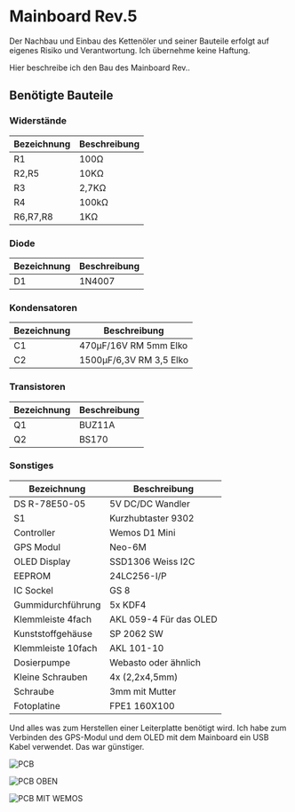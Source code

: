 # Mainboard Rev.5


Der Nachbau und Einbau des Kettenöler und seiner Bauteile erfolgt auf eigenes Risiko und Verantwortung. Ich übernehme keine Haftung.

Hier beschreibe ich den Bau des Mainboard Rev..

## Benötigte Bauteile

### Widerstände

|Bezeichnung        |Beschreibung               |
|-------------------|---------------------------|
|R1                 |100Ω                       |
|R2,R5              |10KΩ                       |
|R3                 |2,7KΩ                      |
|R4                 |100kΩ                      |
R6,R7,R8            |1KΩ                        |

### Diode

|Bezeichnung        |Beschreibung               |
|-------------------|---------------------------|
|D1                 |1N4007                     |

### Kondensatoren

|Bezeichnung        |Beschreibung               |
|-------------------|---------------------------|
|C1                 |470µF/16V  RM 5mm  Elko    |
|C2                 |1500µF/6,3V RM 3,5  Elko   |

### Transistoren

|Bezeichnung        |Beschreibung               |
|-------------------|---------------------------|
|Q1                 |BUZ11A                     |
|Q2                 |BS170                      |

### Sonstiges

|Bezeichnung        |Beschreibung               |
|-------------------|---------------------------|
|DS R-78E50-05      |5V DC/DC Wandler           |
|S1                 |Kurzhubtaster 9302         |
|Controller         |Wemos D1 Mini              |
|GPS Modul          |Neo-6M                     |
|OLED Display       |SSD1306 Weiss I2C          |
|EEPROM             |24LC256-I/P                |
|IC Sockel          |GS 8                       |
|Gummidurchführung  |5x	KDF4                    |
|Klemmleiste 4fach  |AKL 059-4  Für das OLED    |
|Kunststoffgehäuse  |SP 2062 SW                 |
|Klemmleiste 10fach |AKL 101-10                 |
|Dosierpumpe        |Webasto oder ähnlich       |
|Kleine Schrauben   |4x (2,2x4,5mm)             |
|Schraube           |3mm mit Mutter             |
|Fotoplatine        |FPE1 160X100               |

Und alles was zum Herstellen einer Leiterplatte benötigt wird.
Ich habe zum Verbinden des GPS-Modul und dem OLED mit dem Mainboard ein USB Kabel verwendet. Das war günstiger.

![PCB](docs/PCB.png)

![PCB OBEN](docs/PCB_OBEN.png)

![PCB MIT WEMOS](docs/MIT_WEMOS.png)